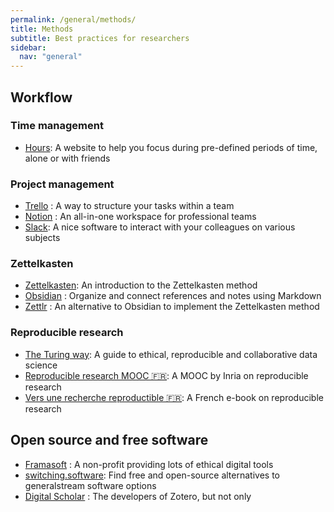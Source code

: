 ```yaml
---
permalink: /general/methods/
title: Methods
subtitle: Best practices for researchers
sidebar:
  nav: "general"
---
```


## Workflow

### Time management

- [Hours](https://hours.zone/): A website to help you focus during pre-defined periods of time, alone or with friends

### Project management

- [Trello](https://trello.com/) : A way to structure your tasks within a team
- [Notion](https://www.notion.so/) : An all-in-one workspace for professional teams
- [Slack](https://slack.com/intl/fr-fr): A nice software to interact with your colleagues on various subjects

### Zettelkasten

- [Zettelkasten](https://zettelkasten.de/introduction/): An introduction to the Zettelkasten method
- [Obsidian](https://obsidian.md/) : Organize and connect references and notes using Markdown
- [Zettlr](https://www.zettlr.com/) : An alternative to Obsidian to implement the Zettelkasten method

### Reproducible research

- [The Turing way](https://the-turing-way.netlify.app/welcome): A guide to ethical, reproducible and collaborative data science
- [Reproducible research MOOC 🇫🇷](https://www.fun-mooc.fr/en/courses/reproducible-research-methodological-principles-transparent-scie/): A MOOC by Inria on reproducible research
- [Vers une recherche reproductible 🇫🇷](https://rr-france.github.io/bookrr/): A French e-book on reproducible research

## Open source and free software

- [Framasoft](https://framasoft.org/en/) : A non-profit providing lots of ethical digital tools
- [switching.software](https://switching.software/): Find free and open-source alternatives to generalstream software options
- [Digital Scholar](https://digitalscholar.org/) : The developers of Zotero, but not only
